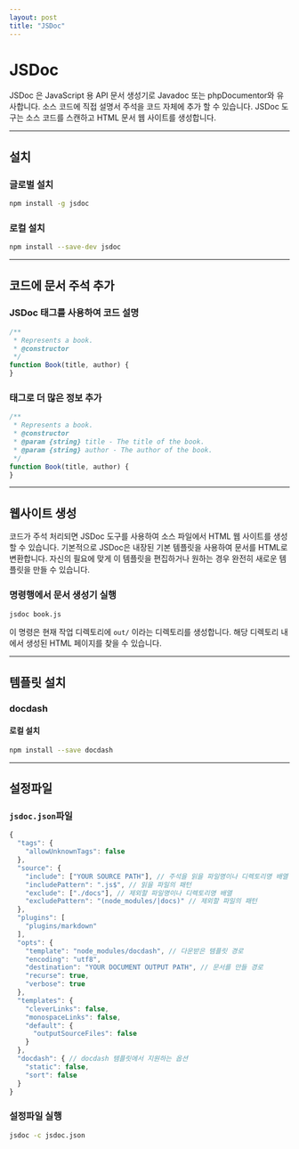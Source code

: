 ```yaml
---
layout: post
title: "JSDoc"
---
```


# JSDoc

JSDoc 은 JavaScript 용 API 문서 생성기로 Javadoc 또는 phpDocumentor와 유사합니다.
소스 코드에 직접 설명서 주석을 코드 자체에 추가 할 수 있습니다.
JSDoc 도구는 소스 코드를 스캔하고 HTML 문서 웹 사이트를 생성합니다.

---

## 설치

### 글로벌 설치

```sh
npm install -g jsdoc
```

### 로컬 설치

```sh
npm install --save-dev jsdoc
```

---

## 코드에 문서 주석 추가

### JSDoc 태그를 사용하여 코드 설명

```js
/**
 * Represents a book.
 * @constructor
 */
function Book(title, author) {
}
```

### 태그로 더 많은 정보 추가

```js
/**
 * Represents a book.
 * @constructor
 * @param {string} title - The title of the book.
 * @param {string} author - The author of the book.
 */
function Book(title, author) {
}
```
---

## 웹사이트 생성

코드가 주석 처리되면 JSDoc 도구를 사용하여 소스 파일에서 HTML 웹 사이트를 생성 할 수 있습니다.
기본적으로 JSDoc은 내장된 기본 템플릿을 사용하여 문서를 HTML로 변환합니다.
자신의 필요에 맞게 이 템플릿을 편집하거나 원하는 경우 완전히 새로운 템플릿을 만들 수 있습니다.

### 명령행에서 문서 생성기 실행

```sh
jsdoc book.js
```
이 명령은 현재 작업 디렉토리에 `out/` 이라는 디렉토리를 생성합니다.
해당 디렉토리 내에서 생성된 HTML 페이지를 찾을 수 있습니다.

---

## 템플릿 설치

### docdash

#### 로컬 설치

```sh
npm install --save docdash
```

---

## 설정파일

### `jsdoc.json`파일

```js
{
  "tags": {
    "allowUnknownTags": false
  },
  "source": {
    "include": ["YOUR SOURCE PATH"], // 주석을 읽을 파일명이나 디렉토리명 배열
    "includePattern": ".js$", // 읽을 파일의 패턴
    "exclude": ["./docs"], // 제외할 파일명이나 디렉토리명 배열
    "excludePattern": "(node_modules/|docs)" // 제외할 파일의 패턴
  },
  "plugins": [
    "plugins/markdown"
  ],
  "opts": {
    "template": "node_modules/docdash", // 다운받은 템플릿 경로
    "encoding": "utf8",
    "destination": "YOUR DOCUMENT OUTPUT PATH", // 문서를 만들 경로
    "recurse": true,
    "verbose": true
  },
  "templates": {
    "cleverLinks": false,
    "monospaceLinks": false,
    "default": {
      "outputSourceFiles": false
    }
  },
  "docdash": { // docdash 템플릿에서 지원하는 옵션
    "static": false,
    "sort": false
  }
}
```

### 설정파일 실행

```sh
jsdoc -c jsdoc.json
```
